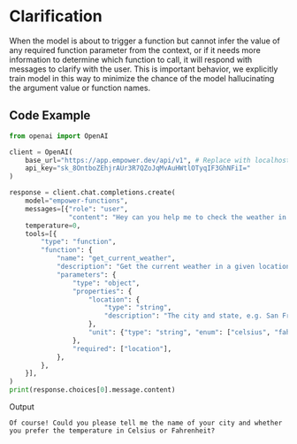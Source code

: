 # Clarification

When the model is about to trigger a function but cannot infer the value of any required function parameter from the context, or if it needs more information to determine which function to call, it will respond with messages to clarify with the user. This is important behavior, we explicitly train model in this way to minimize the chance of the model hallucinating the argument value or function names.

## Code Example

```python
from openai import OpenAI

client = OpenAI(
    base_url="https://app.empower.dev/api/v1", # Replace with localhost if running in Llama.cpp server
    api_key="sk_8OntboZEhjrAUr3R7QZoJqMvAuHWtlOTyqIF3GhNFiI="
)

response = client.chat.completions.create(
    model="empower-functions",
    messages=[{"role": "user",
               "content": "Hey can you help me to check the weather in my city?"}],
    temperature=0,
    tools=[{
        "type": "function",
        "function": {
            "name": "get_current_weather",
            "description": "Get the current weather in a given location",
            "parameters": {
                "type": "object",
                "properties": {
                    "location": {
                        "type": "string",
                        "description": "The city and state, e.g. San Francisco, CA",
                    },
                    "unit": {"type": "string", "enum": ["celsius", "fahrenheit"]},
                },
                "required": ["location"],
            },
        },
    }],
)
print(response.choices[0].message.content)
```

Output

```
Of course! Could you please tell me the name of your city and whether you prefer the temperature in Celsius or Fahrenheit?
```
